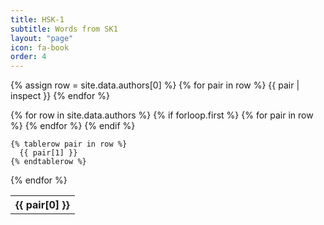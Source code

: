 ```yaml
---
title: HSK-1
subtitle: Words from SK1
layout: "page"
icon: fa-book
order: 4
---
```


{% assign row = site.data.authors[0] %}
{% for pair in row %}
  {{ pair | inspect }}
{% endfor %}

<table>
  {% for row in site.data.authors %}
    {% if forloop.first %}
    <tr>
      {% for pair in row %}
        <th>{{ pair[0] }}</th>
      {% endfor %}
    </tr>
    {% endif %}

    {% tablerow pair in row %}
      {{ pair[1] }}
    {% endtablerow %}
  {% endfor %}
</table>